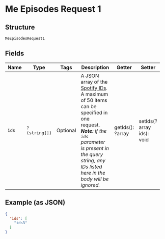 
# Me Episodes Request 1

## Structure

`MeEpisodesRequest1`

## Fields

| Name | Type | Tags | Description | Getter | Setter |
|  --- | --- | --- | --- | --- | --- |
| `ids` | `?(string[])` | Optional | A JSON array of the [Spotify IDs](/documentation/web-api/concepts/spotify-uris-ids). <br/>A maximum of 50 items can be specified in one request. _**Note**: if the `ids` parameter is present in the query string, any IDs listed here in the body will be ignored._ | getIds(): ?array | setIds(?array ids): void |

## Example (as JSON)

```json
{
  "ids": [
    "ids3"
  ]
}
```

